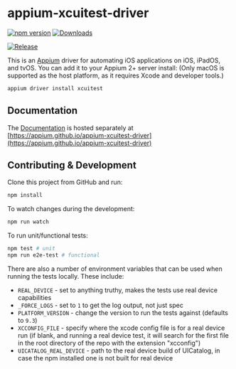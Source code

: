 # appium-xcuitest-driver

[![npm version](http://img.shields.io/npm/v/appium-xcuitest-driver.svg)](https://npmjs.org/package/appium-xcuitest-driver)
[![Downloads](http://img.shields.io/npm/dm/appium-xcuitest-driver.svg)](https://npmjs.org/package/appium-xcuitest-driver)

[![Release](https://github.com/appium/appium-xcuitest-driver/actions/workflows/publish.js.yml/badge.svg)](https://github.com/appium/appium-xcuitest-driver/actions/workflows/publish.js.yml)

This is an [Appium](https://appium.github.io/appium) driver for automating iOS applications on iOS,
iPadOS, and tvOS. You can add it to your Appium 2+ server install: (Only macOS is supported as the host platform, as it requires Xcode and developer tools.)

```bash
appium driver install xcuitest
```

## Documentation

The [Documentation](https://appium.github.io/appium-xcuitest-driver) is hosted separately at
[https://appium.github.io/appium-xcuitest-driver](https://appium.github.io/appium-xcuitest-driver)

## Contributing & Development

Clone this project from GitHub and run:

```bash
npm install
```

To watch changes during the development:

```bash
npm run watch
```

To run unit/functional tests:

```bash
npm test # unit 
npm run e2e-test # functional
```

There are also a number of environment variables that can be used when running
the tests locally. These include:

* `REAL_DEVICE` - set to anything truthy, makes the tests use real device capabilities
* `_FORCE_LOGS` - set to `1` to get the log output, not just spec
* `PLATFORM_VERSION` - change the version to run the tests against (defaults to `9.3`)
* `XCCONFIG_FILE` - specify where the xcode config file is for a real device run (if
  blank, and running a real device test, it will search for the first file in
  the root directory of the repo with the extension "xcconfig")
* `UICATALOG_REAL_DEVICE` - path to the real device build of UICatalog, in case
  the npm installed one is not built for real device
